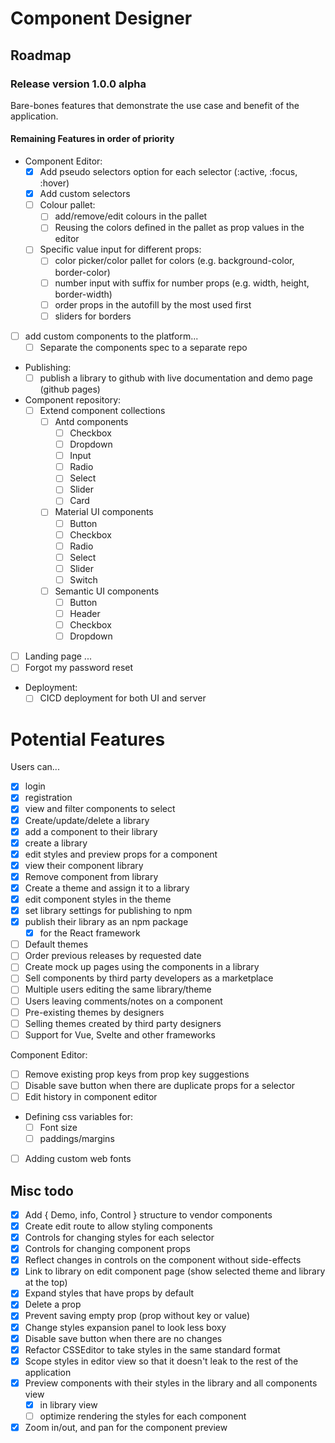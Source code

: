 # Component Designer

## Roadmap

### Release version 1.0.0 alpha 

Bare-bones features that demonstrate the use case and benefit of the application.

#### Remaining Features in order of priority

- Component Editor:
  - [X] Add pseudo selectors option for each selector (:active, :focus, :hover)
  - [X] Add custom selectors
  - [ ] Colour pallet:
    - [ ] add/remove/edit colours in the pallet
    - [ ] Reusing the colors defined in the pallet as prop values in the editor
  - [ ] Specific value input for different props:
    - [ ] color picker/color pallet for colors (e.g. background-color, border-color)
    - [ ] number input with suffix for number props (e.g. width, height, border-width)
    - [ ] order props in the autofill by the most used first
    - [ ] sliders for borders
    
- [ ] add custom components to the platform...
  - [ ] Separate the components spec to a separate repo

- Publishing: 
  - [ ] publish a library to github with live documentation and demo page (github pages) 
  
- Component repository:
  - [ ] Extend component collections
    - [ ] Antd components
      - [ ] Checkbox
      - [ ] Dropdown
      - [ ] Input
      - [ ] Radio
      - [ ] Select
      - [ ] Slider
      - [ ] Card
    - [ ] Material UI components
      - [ ] Button
      - [ ] Checkbox
      - [ ] Radio
      - [ ] Select
      - [ ] Slider
      - [ ] Switch
    - [ ] Semantic UI components
      - [ ] Button
      - [ ] Header
      - [ ] Checkbox
      - [ ] Dropdown  

- [ ] Landing page ...
- [ ] Forgot my password reset

- Deployment:
  - [ ] CICD deployment for both UI and server

# Potential Features
Users can...

- [X] login
- [X] registration
- [x] view and filter components to select
- [X] Create/update/delete a library
- [X] add a component to their library
- [X] create a library
- [X] edit styles and preview props for a component
- [X] view their component library
- [X] Remove component from library
- [X] Create a theme and assign it to a library
- [X] edit component styles in the theme 
- [X] set library settings for publishing to npm
- [X] publish their library as an npm package
  - [X] for the React framework

- [ ] Default themes
- [ ] Order previous releases by requested date
- [ ] Create mock up pages using the components in a library
- [ ] Sell components by third party developers as a marketplace
- [ ] Multiple users editing the same library/theme
- [ ] Users leaving comments/notes on a component
- [ ] Pre-existing themes by designers
- [ ] Selling themes created by third party designers
- [ ] Support for Vue, Svelte and other frameworks

Component Editor:
- [ ] Remove existing prop keys from prop key suggestions
- [ ] Disable save button when there are duplicate props for a selector
- [ ] Edit history in component editor
- Defining css variables for:
  - [ ] Font size
  - [ ] paddings/margins
- [ ] Adding custom web fonts

## Misc todo
 
- [X] Add { Demo, info, Control } structure to vendor components
- [X] Create edit route to allow styling components
- [X] Controls for changing styles for each selector 
- [X] Controls for changing component props
- [X] Reflect changes in controls on the component without side-effects
- [X] Link to library on edit component page (show selected theme and library at the top)
- [X] Expand styles that have props by default
- [X] Delete a prop
- [X] Prevent saving empty prop (prop without key or value)
- [X] Change styles expansion panel to look less boxy
- [X] Disable save button when there are no changes
- [X] Refactor CSSEditor to take styles in the same standard format
- [X] Scope styles in editor view so that it doesn't leak to the rest of the application
- [X] Preview components with their styles in the library and all components view
  - [X] in library view
  - [ ] optimize rendering the styles for each component
- [X] Zoom in/out, and pan for the component preview